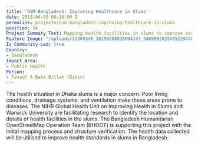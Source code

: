 ```yaml
---
title: 'OSM Bangladesh: Improving Healthcare in Slums'
date: 2018-06-05 09:18:00 Z
permalink: projects/osm-bangladesh-improving-healthcare-in-slums
position: 54
Project Summary Text: Mapping health facilities in slums to improve service delivery
Feature Image: "/uploads/31369346_10156288038994137_5469002039495229440_n-51c652.jpg"
Is Community-Led: true
Country:
- Bangladesh
Impact Area:
- Public Health
Person:
- Tasauf A Baki Billah (Ribin)
---
```


The health situation in Dhaka slums is a major concern. Poor living conditions, drainage systems, and ventilation make these areas prone to diseases. The NIHR Global Health Unit on Improving Health in Slums and Warwick University are facilitating research to identify the location and details of health facilities in the slums. The Bangladesh Humanitarian OpenStreetMap Operation Team (BHOOT) is supporting this project with the initial mapping process and structure verification. The health data collected will be utilised to improve health standards in slums in Bangladesh. 